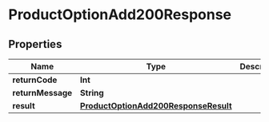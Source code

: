 

# ProductOptionAdd200Response


## Properties

Name | Type | Description | Notes
------------ | ------------- | ------------- | -------------
**returnCode** | **Int** |  |  [optional]
**returnMessage** | **String** |  |  [optional]
**result** | [**ProductOptionAdd200ResponseResult**](ProductOptionAdd200ResponseResult.md) |  |  [optional]




